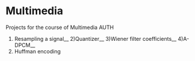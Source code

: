 # Multimedia
Projects for the course of Multimedia AUTH
1) Resampling a signal__
2)Quantizer__
3)Wiener filter coefficients__
4)A-DPCM__
5) Huffman encoding

